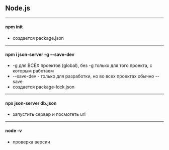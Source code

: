 ## Node.js
***
#### npm init 
* создается package.json
***
#### npm i json-server -g --save-dev       
* -g  для ВСЕХ проектов (global), без -g только для того проекта, с которым работаем
* --save-dev  - только для разработки, но во всех проектах обычно --save
* создается package-lock.json
***
#### npx json-server db.json
* запустить сервер и посмотеть url
***
#### node -v
* проверка версии